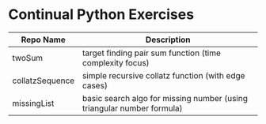 # Continual Python Exercises

| Repo Name              | Description                                     |
|-----------------------|------------------------------------------------|
| twoSum  | target finding pair sum function (time complexity focus)
| collatzSequence  | simple recursive collatz function (with edge cases) |
| missingList  | basic search algo for missing number (using triangular number formula)  |
